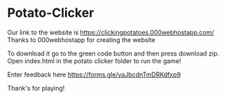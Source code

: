 # Potato-Clicker
Our link to the website is https://clickingpotatoes.000webhostapp.com/
Thanks to 000webhostapp for creating the website

To download it go to the green code button and then press download zip. Open index.html in the potato clicker folder to run the game!

Enter feedback here https://forms.gle/yaJbcdnTmDRKdfxp9

Thank's for playing!
